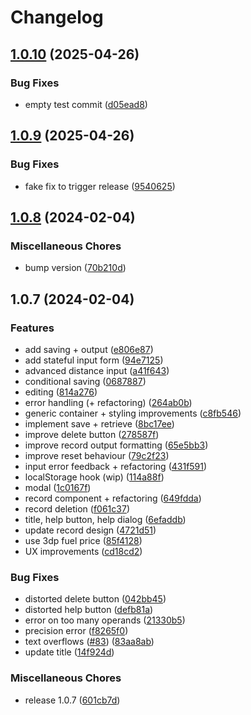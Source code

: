 # Changelog

## [1.0.10](https://github.com/robertbckly/mpg-calculator-new/compare/v1.0.9...v1.0.10) (2025-04-26)


### Bug Fixes

* empty test commit ([d05ead8](https://github.com/robertbckly/mpg-calculator-new/commit/d05ead82c1e29a5fb83d270c8b2bd4ca37892c9f))

## [1.0.9](https://github.com/robertbckly/mpg-calculator-new/compare/v1.0.8...v1.0.9) (2025-04-26)


### Bug Fixes

* fake fix to trigger release ([9540625](https://github.com/robertbckly/mpg-calculator-new/commit/954062589c128b05dd9518e7d7afb1362684c487))

## [1.0.8](https://github.com/robertbckly/mpg-calculator-new/compare/v1.0.7...v1.0.8) (2024-02-04)


### Miscellaneous Chores

* bump version ([70b210d](https://github.com/robertbckly/mpg-calculator-new/commit/70b210d9dcc59215b0da8da02d9dab73154222fc))

## 1.0.7 (2024-02-04)


### Features

* add saving + output ([e806e87](https://github.com/robertbckly/mpg-calculator-new/commit/e806e87304802f4acb4d7f733c4dee8356788ea8))
* add stateful input form ([94e7125](https://github.com/robertbckly/mpg-calculator-new/commit/94e712546d14579f26bab157d43107b70dd87b4f))
* advanced distance input ([a41f643](https://github.com/robertbckly/mpg-calculator-new/commit/a41f6431e327cd6e99df328c7a6b7c3829e3f6ec))
* conditional saving ([0687887](https://github.com/robertbckly/mpg-calculator-new/commit/06878878c363ba00be4ce0a62e77176eb6d942ad))
* editing ([814a276](https://github.com/robertbckly/mpg-calculator-new/commit/814a27604e3f8eab2794f05f24e14e6aed580d3d))
* error handling (+ refactoring) ([264ab0b](https://github.com/robertbckly/mpg-calculator-new/commit/264ab0bba2ec30022629677bbd970e8e95e8077d))
* generic container + styling improvements ([c8fb546](https://github.com/robertbckly/mpg-calculator-new/commit/c8fb546b8dbcb9eb47f5fd3af71974ce179b2f03))
* implement save + retrieve ([8bc17ee](https://github.com/robertbckly/mpg-calculator-new/commit/8bc17ee673e30b8fd93e13f1cbaea6b3df397ee4))
* improve delete button ([278587f](https://github.com/robertbckly/mpg-calculator-new/commit/278587fd3fff4c06f6c522a38c41a5f5503f6008))
* improve record output formatting ([65e5bb3](https://github.com/robertbckly/mpg-calculator-new/commit/65e5bb3800be487dadba8e3abc14c21c3b213787))
* improve reset behaviour ([79c2f23](https://github.com/robertbckly/mpg-calculator-new/commit/79c2f23d87fdae88dd40a584a6184a4cc423646a))
* input error feedback + refactoring ([431f591](https://github.com/robertbckly/mpg-calculator-new/commit/431f591c746bffbf9e8aa19b671fadb16f58a254))
* localStorage hook (wip) ([114a88f](https://github.com/robertbckly/mpg-calculator-new/commit/114a88f09a8a4e09534bf3c7c03289735c74e1d0))
* modal ([1c0167f](https://github.com/robertbckly/mpg-calculator-new/commit/1c0167ffabe4d7fd5cda133a7c8606fb0bba0ba4))
* record component + refactoring ([649fdda](https://github.com/robertbckly/mpg-calculator-new/commit/649fdda0280a71cf045b579aecbf4427164063e6))
* record deletion ([f061c37](https://github.com/robertbckly/mpg-calculator-new/commit/f061c3799190b987256081c07581719ec0c17695))
* title, help button, help dialog ([6efaddb](https://github.com/robertbckly/mpg-calculator-new/commit/6efaddbf6d0208d50d5451400e02d528a76f09d2))
* update record design ([4721d51](https://github.com/robertbckly/mpg-calculator-new/commit/4721d519158ce80d5f438b793083aa9203dab628))
* use 3dp fuel price ([85f4128](https://github.com/robertbckly/mpg-calculator-new/commit/85f4128328d9403ee4f188e07aeca84c806ac009))
* UX improvements ([cd18cd2](https://github.com/robertbckly/mpg-calculator-new/commit/cd18cd241d5912288510c92987946d70daed5e8e))


### Bug Fixes

* distorted delete button ([042bb45](https://github.com/robertbckly/mpg-calculator-new/commit/042bb456cf3cc66cbc58bbeb61dfa7772870ee92))
* distorted help button ([defb81a](https://github.com/robertbckly/mpg-calculator-new/commit/defb81a72f2ec0112b08bf35d60fe74d787770f2))
* error on too many operands ([21330b5](https://github.com/robertbckly/mpg-calculator-new/commit/21330b55a467fb2dfd309502ec898ddbd9566404))
* precision error ([f8265f0](https://github.com/robertbckly/mpg-calculator-new/commit/f8265f01f1459fea83c321544f603a2a927b1673))
* text overflows ([#83](https://github.com/robertbckly/mpg-calculator-new/issues/83)) ([83aa8ab](https://github.com/robertbckly/mpg-calculator-new/commit/83aa8ab0a063f8cb444b77dbf3721b0aa2d425d6))
* update title ([14f924d](https://github.com/robertbckly/mpg-calculator-new/commit/14f924d071b586c67812628f51c0f618e42c121c))


### Miscellaneous Chores

* release 1.0.7 ([601cb7d](https://github.com/robertbckly/mpg-calculator-new/commit/601cb7d4668ff5b8e2d2fd1b6bc81fb874077e6d))
